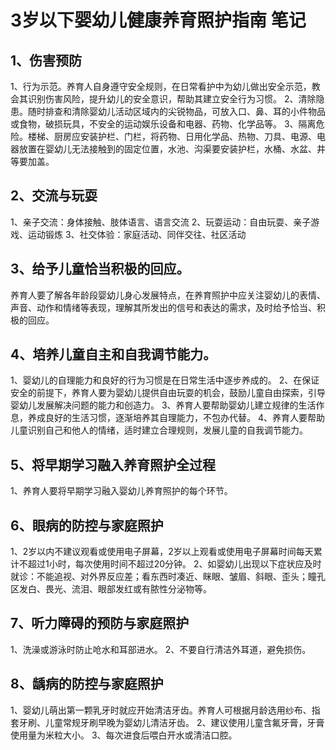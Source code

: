 # 3岁以下婴幼儿健康养育照护指南 笔记

## 1、伤害预防


1、行为示范。养育人自身遵守安全规则，在日常看护中为幼儿做出安全示范，教会其识别伤害风险，提升幼儿的安全意识，帮助其建立安全行为习惯。
2、清除隐患。随时排查和清除婴幼儿活动区域内的尖锐物品，可放入口、鼻、耳的小件物品或食物，破损玩具，不安全的运动娱乐设备和电器、药物、化学品等。
3、隔离危险。楼梯、厨房应安装护栏、门栏，将药物、日用化学品、热物、刀具、电源、电器放置在婴幼儿无法接触到的固定位置，水池、沟渠要安装护栏，水桶、水盆、井等要加盖。

## 2、交流与玩耍

  1、亲子交流：身体接触、肢体语言、语言交流
  2、玩耍运动：自由玩耍、亲子游戏、运动锻炼
  3、社交体验：家庭活动、同伴交往、社区活动
  
## 3、给予儿童恰当积极的回应。

  养育人要了解各年龄段婴幼儿身心发展特点，在养育照护中应关注婴幼儿的表情、声音、动作和情绪等表现，理解其所发出的信号和表达的需求，及时给予恰当、积极的回应。
  
## 4、培养儿童自主和自我调节能力。
  
  1、婴幼儿的自理能力和良好的行为习惯是在日常生活中逐步养成的。
  2、在保证安全的前提下，养育人要为婴幼儿提供自由玩耍的机会，鼓励儿童自由探索，引导婴幼儿发展解决问题的能力和创造力。
  3、养育人要帮助婴幼儿建立规律的生活作息，养成良好的生活习惯，逐渐培养其自理能力，不包办代替。
  4、养育人要帮助儿童识别自己和他人的情绪，适时建立合理规则，发展儿童的自我调节能力。

## 5、将早期学习融入养育照护全过程

  1、养育人要将早期学习融入婴幼儿养育照护的每个环节。

## 6、眼病的防控与家庭照护
  
  1、2岁以内不建议观看或使用电子屏幕，2岁以上观看或使用电子屏幕时间每天累计不超过1小时，每次使用时间不超过20分钟。
  2、如婴幼儿出现以下症状应及时就诊：不能追视、对外界反应差；看东西时凑近、眯眼、皱眉、斜眼、歪头；瞳孔区发白、畏光、流泪、眼部发红或有脓性分泌物等。
  
## 7、听力障碍的预防与家庭照护

  1、洗澡或游泳时防止呛水和耳部进水。
  2、不要自行清洁外耳道，避免损伤。
  
## 8、龋病的防控与家庭照护
  
  1、婴幼儿萌出第一颗乳牙时就应开始清洁牙齿。养育人可根据月龄选用纱布、指套牙刷、儿童常规牙刷早晚为婴幼儿清洁牙齿。
  2、建议使用儿童含氟牙膏，牙膏使用量为米粒大小。
  3、每次进食后喂白开水或清洁口腔。
  

